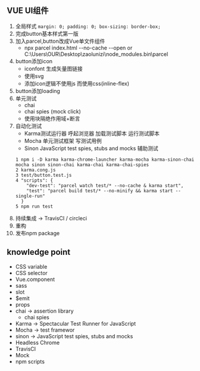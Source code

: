## VUE UI组件

1. 全局样式 `margin: 0; padding: 0; box-sizing: border-box;`
2. 完成button基本样式第一版
3. 加入parcel,button改成Vue单文件组件
    - npx parcel index.html --no-cache --open  or C:\Users\OUR\Desktop\zaolunizi\node_modules\.bin\parcel
4. button添加icon
    - iconfont 生成矢量图链接
    - 使用svg
    - 添加icon逻辑不使用js 而使用css(inline-flex)
5. button添加loading
6. 单元测试
    - chai
    - chai spies (mock click)
    - 使用块隔绝作用域+断言
7. 自动化测试
    - Karma测试运行器 呼起浏览器 加载测试脚本 运行测试脚本
    - Mocha 单元测试框架 写测试用例
    - Sinon  JavaScript test spies, stubs and mocks 辅助测试
    ```
    1 npm i -D karma karma-chrome-launcher karma-mocha karma-sinon-chai mocha sinon sinon-chai karma-chai karma-chai-spies
    2 karma.cong.js
    3 test/button.test.js
    4 "scripts": {
        "dev-test": "parcel watch test/* --no-cache & karma start",
        "test": "parcel build test/* --no-minify && karma start --single-run"
      }
    5 npm run test
    ```
8. 持续集成 -> TravisCI / circleci
9. 重构
10. 发布npm package


## knowledge point
- CSS variable
- CSS selector
- Vue.component
- sass
- slot
- $emit
- props
- chai -> assertion library
    - chai spies
- Karma -> Spectacular Test Runner for JavaScript
- Mocha -> test framewor
- sinon -> JavaScript test spies, stubs and mocks
- Headless Chrome
- TravisCI
- Mock
- npm scripts